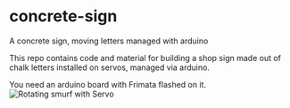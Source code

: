 # concrete-sign
A concrete sign, moving letters managed with arduino


This repo contains code and material for building a shop sign made out of chalk letters installed on servos, managed via arduino.


You need an arduino board with Frimata flashed on it.
![Rotating smurf with Servo](ghzmdr.github.com/concrete-sign/docs/img/rotating_smurf.jpg)
